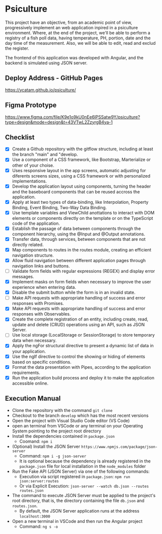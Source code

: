 # Psiculture

This project have an objective, from an academic point of view, progressively implement an web application inpired in a psiculture environment. Where, at the end of the project, we'll be able to perform a registry of a fish poll data, having temperature, PH, portion, date and the day time of the measurement. Also, we will be able to edit, read and exclud the register.

The frontend of this application was developed with Angular, and the backend is simulated using JSON server.

## Deploy Address - GitHub Pages

https://ycatam.github.io/psiculture/

## Figma Prototype

https://www.figma.com/file/K9e1o9kU0nEe6lPSSatw9Y/psiculture?type=design&mode=design&t=43VTwL2ZzyrgB4ya-1

## Checklist

- [x] Create a Github repository with the gitflow structure, including at least the branch "main" and "develop.
- [x] Use a component of a CSS framework, like Bootstrap, Marterialize or other of your choise.
- [x] Uses responsive layout in the app screens, automatic adjusting for diferents screens sizes, using a CSS framework or with personalized implementations.
- [x] Develop the application layout using components, turning the header and the baseboard components that can be reused accross the application.
- [x] Apply at least two types of data-binding, like Interpolation, Property Binding, Event Binding, Two-Way Data Binding. 
- [x] Use template variables and ViewChild anottations to interact with DOM elements or components directly on the template or on the TypeScript code of the application.
- [x] Establish the passage of data between components through the component hierarchy, using the @Input and @Output annotations.
- [x] Transfer data, through services, between components that are not directly related.
- [x] Map components to routes in the routes module, creating an efficient navigation structure.
- [x] Allow fluid navigation between different application pages through navigation links and buttons.
- [ ] Validate form fields with regular expressions (REGEX) and display error messages.
- [x] Implement masks on form fields when necessary to improve the user experience when entering data.
- [x] Disable the submit button while the form is in an invalid state.
- [ ] Make API requests with appropriate handling of success and error responses with Promises.
- [x] Make API requests with appropriate handling of success and error responses with Observables.
- [x] Create the complete registration of an entity, including create, read, update and delete (CRUD) operations using an API, such as JSON Server.
- [ ] Use local storage (LocalStorage or SessionStorage) to store temporary data when necessary.
- [x] Apply the ngFor structural directive to present a dynamic list of data in your application.
- [x] Use the ngIf directive to control the showing or hiding of elements based on specific conditions.
- [x] Format the data presentation with Pipes, according to the application requirements.
- [x] Run the application build process and deploy it to make the application accessible online.

## Execution Manual
- Clone the repository with the command `git clone`
- Checkout to the branch `develop` which has the most recent versions
- Open the project with Visual Studio Code editor (VS Code)
- open an terminal from VSCode or any terminal on your Operating System pointing to the project root directory
- Install the dependencies contained in `package.json`
  - Coomand: `npm i`
- (Optional) Install the JSON Server `https://www.npmjs.com/package/json-server`
  - Command: `npm i -g json-server` 
  - It is optional because the dependency is already registered in the `package.json` file for local installation in the `node_modules` folder
- Run the Fake API (JSON Server) via one of the following commands: 
  - Execution via script registered in `package.json`: `npm run json:server:routes` 
  - Or via Explicit Execution: `json-server --watch db.json --routes routes.json`
- The command to execute JSON Server must be applied to the project's root directory, that is, the directory containing the file `db.json` and `routes.json`.
  - By default, the JSON Server application runs at the address `localhost:3000`    
- Open a new terminal in VSCode and then run the Angular project
  - Command: `ng s -o`